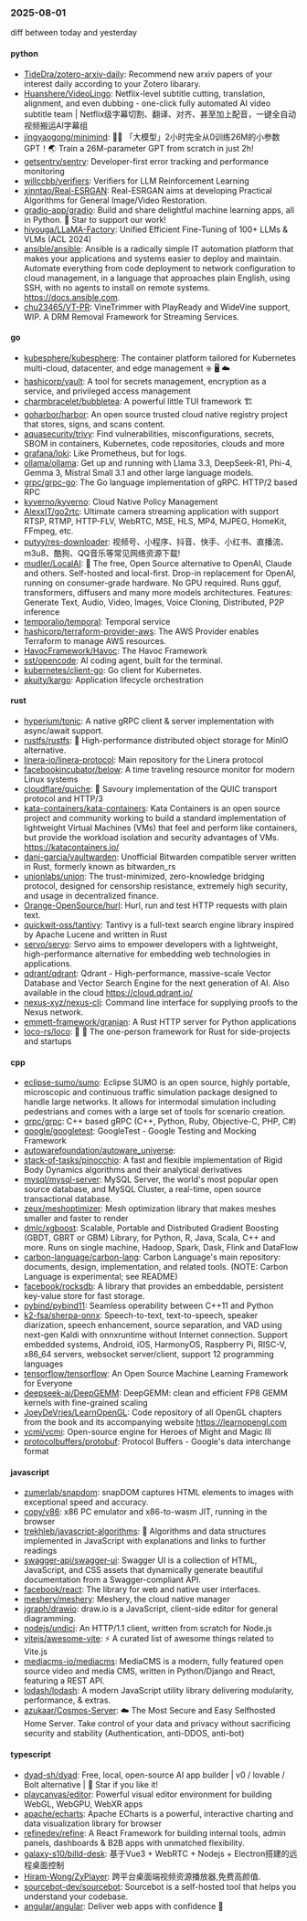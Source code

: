 ### 2025-08-01
diff between today and yesterday

#### python
* [TideDra/zotero-arxiv-daily](https://github.com/TideDra/zotero-arxiv-daily): Recommend new arxiv papers of your interest daily according to your Zotero libarary.
* [Huanshere/VideoLingo](https://github.com/Huanshere/VideoLingo): Netflix-level subtitle cutting, translation, alignment, and even dubbing - one-click fully automated AI video subtitle team | Netflix级字幕切割、翻译、对齐、甚至加上配音，一键全自动视频搬运AI字幕组
* [jingyaogong/minimind](https://github.com/jingyaogong/minimind): 🚀🚀 「大模型」2小时完全从0训练26M的小参数GPT！🌏 Train a 26M-parameter GPT from scratch in just 2h!
* [getsentry/sentry](https://github.com/getsentry/sentry): Developer-first error tracking and performance monitoring
* [willccbb/verifiers](https://github.com/willccbb/verifiers): Verifiers for LLM Reinforcement Learning
* [xinntao/Real-ESRGAN](https://github.com/xinntao/Real-ESRGAN): Real-ESRGAN aims at developing Practical Algorithms for General Image/Video Restoration.
* [gradio-app/gradio](https://github.com/gradio-app/gradio): Build and share delightful machine learning apps, all in Python. 🌟 Star to support our work!
* [hiyouga/LLaMA-Factory](https://github.com/hiyouga/LLaMA-Factory): Unified Efficient Fine-Tuning of 100+ LLMs & VLMs (ACL 2024)
* [ansible/ansible](https://github.com/ansible/ansible): Ansible is a radically simple IT automation platform that makes your applications and systems easier to deploy and maintain. Automate everything from code deployment to network configuration to cloud management, in a language that approaches plain English, using SSH, with no agents to install on remote systems. https://docs.ansible.com.
* [chu23465/VT-PR](https://github.com/chu23465/VT-PR): VineTrimmer with PlayReady and WideVine support, WIP. A DRM Removal Framework for Streaming Services.

#### go
* [kubesphere/kubesphere](https://github.com/kubesphere/kubesphere): The container platform tailored for Kubernetes multi-cloud, datacenter, and edge management ⎈ 🖥 ☁️
* [hashicorp/vault](https://github.com/hashicorp/vault): A tool for secrets management, encryption as a service, and privileged access management
* [charmbracelet/bubbletea](https://github.com/charmbracelet/bubbletea): A powerful little TUI framework 🏗
* [goharbor/harbor](https://github.com/goharbor/harbor): An open source trusted cloud native registry project that stores, signs, and scans content.
* [aquasecurity/trivy](https://github.com/aquasecurity/trivy): Find vulnerabilities, misconfigurations, secrets, SBOM in containers, Kubernetes, code repositories, clouds and more
* [grafana/loki](https://github.com/grafana/loki): Like Prometheus, but for logs.
* [ollama/ollama](https://github.com/ollama/ollama): Get up and running with Llama 3.3, DeepSeek-R1, Phi-4, Gemma 3, Mistral Small 3.1 and other large language models.
* [grpc/grpc-go](https://github.com/grpc/grpc-go): The Go language implementation of gRPC. HTTP/2 based RPC
* [kyverno/kyverno](https://github.com/kyverno/kyverno): Cloud Native Policy Management
* [AlexxIT/go2rtc](https://github.com/AlexxIT/go2rtc): Ultimate camera streaming application with support RTSP, RTMP, HTTP-FLV, WebRTC, MSE, HLS, MP4, MJPEG, HomeKit, FFmpeg, etc.
* [putyy/res-downloader](https://github.com/putyy/res-downloader): 视频号、小程序、抖音、快手、小红书、直播流、m3u8、酷狗、QQ音乐等常见网络资源下载!
* [mudler/LocalAI](https://github.com/mudler/LocalAI): 🤖 The free, Open Source alternative to OpenAI, Claude and others. Self-hosted and local-first. Drop-in replacement for OpenAI, running on consumer-grade hardware. No GPU required. Runs gguf, transformers, diffusers and many more models architectures. Features: Generate Text, Audio, Video, Images, Voice Cloning, Distributed, P2P inference
* [temporalio/temporal](https://github.com/temporalio/temporal): Temporal service
* [hashicorp/terraform-provider-aws](https://github.com/hashicorp/terraform-provider-aws): The AWS Provider enables Terraform to manage AWS resources.
* [HavocFramework/Havoc](https://github.com/HavocFramework/Havoc): The Havoc Framework
* [sst/opencode](https://github.com/sst/opencode): AI coding agent, built for the terminal.
* [kubernetes/client-go](https://github.com/kubernetes/client-go): Go client for Kubernetes.
* [akuity/kargo](https://github.com/akuity/kargo): Application lifecycle orchestration

#### rust
* [hyperium/tonic](https://github.com/hyperium/tonic): A native gRPC client & server implementation with async/await support.
* [rustfs/rustfs](https://github.com/rustfs/rustfs): 🚀 High-performance distributed object storage for MinIO alternative.
* [linera-io/linera-protocol](https://github.com/linera-io/linera-protocol): Main repository for the Linera protocol
* [facebookincubator/below](https://github.com/facebookincubator/below): A time traveling resource monitor for modern Linux systems
* [cloudflare/quiche](https://github.com/cloudflare/quiche): 🥧 Savoury implementation of the QUIC transport protocol and HTTP/3
* [kata-containers/kata-containers](https://github.com/kata-containers/kata-containers): Kata Containers is an open source project and community working to build a standard implementation of lightweight Virtual Machines (VMs) that feel and perform like containers, but provide the workload isolation and security advantages of VMs. https://katacontainers.io/
* [dani-garcia/vaultwarden](https://github.com/dani-garcia/vaultwarden): Unofficial Bitwarden compatible server written in Rust, formerly known as bitwarden_rs
* [unionlabs/union](https://github.com/unionlabs/union): The trust-minimized, zero-knowledge bridging protocol, designed for censorship resistance, extremely high security, and usage in decentralized finance.
* [Orange-OpenSource/hurl](https://github.com/Orange-OpenSource/hurl): Hurl, run and test HTTP requests with plain text.
* [quickwit-oss/tantivy](https://github.com/quickwit-oss/tantivy): Tantivy is a full-text search engine library inspired by Apache Lucene and written in Rust
* [servo/servo](https://github.com/servo/servo): Servo aims to empower developers with a lightweight, high-performance alternative for embedding web technologies in applications.
* [qdrant/qdrant](https://github.com/qdrant/qdrant): Qdrant - High-performance, massive-scale Vector Database and Vector Search Engine for the next generation of AI. Also available in the cloud https://cloud.qdrant.io/
* [nexus-xyz/nexus-cli](https://github.com/nexus-xyz/nexus-cli): Command line interface for supplying proofs to the Nexus network.
* [emmett-framework/granian](https://github.com/emmett-framework/granian): A Rust HTTP server for Python applications
* [loco-rs/loco](https://github.com/loco-rs/loco): 🚂 🦀 The one-person framework for Rust for side-projects and startups

#### cpp
* [eclipse-sumo/sumo](https://github.com/eclipse-sumo/sumo): Eclipse SUMO is an open source, highly portable, microscopic and continuous traffic simulation package designed to handle large networks. It allows for intermodal simulation including pedestrians and comes with a large set of tools for scenario creation.
* [grpc/grpc](https://github.com/grpc/grpc): C++ based gRPC (C++, Python, Ruby, Objective-C, PHP, C#)
* [google/googletest](https://github.com/google/googletest): GoogleTest - Google Testing and Mocking Framework
* [autowarefoundation/autoware_universe](https://github.com/autowarefoundation/autoware_universe): 
* [stack-of-tasks/pinocchio](https://github.com/stack-of-tasks/pinocchio): A fast and flexible implementation of Rigid Body Dynamics algorithms and their analytical derivatives
* [mysql/mysql-server](https://github.com/mysql/mysql-server): MySQL Server, the world's most popular open source database, and MySQL Cluster, a real-time, open source transactional database.
* [zeux/meshoptimizer](https://github.com/zeux/meshoptimizer): Mesh optimization library that makes meshes smaller and faster to render
* [dmlc/xgboost](https://github.com/dmlc/xgboost): Scalable, Portable and Distributed Gradient Boosting (GBDT, GBRT or GBM) Library, for Python, R, Java, Scala, C++ and more. Runs on single machine, Hadoop, Spark, Dask, Flink and DataFlow
* [carbon-language/carbon-lang](https://github.com/carbon-language/carbon-lang): Carbon Language's main repository: documents, design, implementation, and related tools. (NOTE: Carbon Language is experimental; see README)
* [facebook/rocksdb](https://github.com/facebook/rocksdb): A library that provides an embeddable, persistent key-value store for fast storage.
* [pybind/pybind11](https://github.com/pybind/pybind11): Seamless operability between C++11 and Python
* [k2-fsa/sherpa-onnx](https://github.com/k2-fsa/sherpa-onnx): Speech-to-text, text-to-speech, speaker diarization, speech enhancement, source separation, and VAD using next-gen Kaldi with onnxruntime without Internet connection. Support embedded systems, Android, iOS, HarmonyOS, Raspberry Pi, RISC-V, x86_64 servers, websocket server/client, support 12 programming languages
* [tensorflow/tensorflow](https://github.com/tensorflow/tensorflow): An Open Source Machine Learning Framework for Everyone
* [deepseek-ai/DeepGEMM](https://github.com/deepseek-ai/DeepGEMM): DeepGEMM: clean and efficient FP8 GEMM kernels with fine-grained scaling
* [JoeyDeVries/LearnOpenGL](https://github.com/JoeyDeVries/LearnOpenGL): Code repository of all OpenGL chapters from the book and its accompanying website https://learnopengl.com
* [vcmi/vcmi](https://github.com/vcmi/vcmi): Open-source engine for Heroes of Might and Magic III
* [protocolbuffers/protobuf](https://github.com/protocolbuffers/protobuf): Protocol Buffers - Google's data interchange format

#### javascript
* [zumerlab/snapdom](https://github.com/zumerlab/snapdom): snapDOM captures HTML elements to images with exceptional speed and accuracy.
* [copy/v86](https://github.com/copy/v86): x86 PC emulator and x86-to-wasm JIT, running in the browser
* [trekhleb/javascript-algorithms](https://github.com/trekhleb/javascript-algorithms): 📝 Algorithms and data structures implemented in JavaScript with explanations and links to further readings
* [swagger-api/swagger-ui](https://github.com/swagger-api/swagger-ui): Swagger UI is a collection of HTML, JavaScript, and CSS assets that dynamically generate beautiful documentation from a Swagger-compliant API.
* [facebook/react](https://github.com/facebook/react): The library for web and native user interfaces.
* [meshery/meshery](https://github.com/meshery/meshery): Meshery, the cloud native manager
* [jgraph/drawio](https://github.com/jgraph/drawio): draw.io is a JavaScript, client-side editor for general diagramming.
* [nodejs/undici](https://github.com/nodejs/undici): An HTTP/1.1 client, written from scratch for Node.js
* [vitejs/awesome-vite](https://github.com/vitejs/awesome-vite): ⚡️ A curated list of awesome things related to Vite.js
* [mediacms-io/mediacms](https://github.com/mediacms-io/mediacms): MediaCMS is a modern, fully featured open source video and media CMS, written in Python/Django and React, featuring a REST API.
* [lodash/lodash](https://github.com/lodash/lodash): A modern JavaScript utility library delivering modularity, performance, & extras.
* [azukaar/Cosmos-Server](https://github.com/azukaar/Cosmos-Server): ☁️ The Most Secure and Easy Selfhosted Home Server. Take control of your data and privacy without sacrificing security and stability (Authentication, anti-DDOS, anti-bot)

#### typescript
* [dyad-sh/dyad](https://github.com/dyad-sh/dyad): Free, local, open-source AI app builder | v0 / lovable / Bolt alternative | 🌟 Star if you like it!
* [playcanvas/editor](https://github.com/playcanvas/editor): Powerful visual editor environment for building WebGL, WebGPU, WebXR apps
* [apache/echarts](https://github.com/apache/echarts): Apache ECharts is a powerful, interactive charting and data visualization library for browser
* [refinedev/refine](https://github.com/refinedev/refine): A React Framework for building internal tools, admin panels, dashboards & B2B apps with unmatched flexibility.
* [galaxy-s10/billd-desk](https://github.com/galaxy-s10/billd-desk): 基于Vue3 + WebRTC + Nodejs + Electron搭建的远程桌面控制
* [Hiram-Wong/ZyPlayer](https://github.com/Hiram-Wong/ZyPlayer): 跨平台桌面端视频资源播放器,免费高颜值.
* [sourcebot-dev/sourcebot](https://github.com/sourcebot-dev/sourcebot): Sourcebot is a self-hosted tool that helps you understand your codebase.
* [angular/angular](https://github.com/angular/angular): Deliver web apps with confidence 🚀

